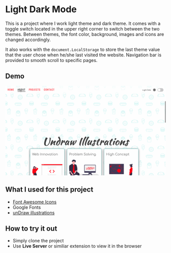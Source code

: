 # Light Dark Mode 

This is a project where I work light theme and dark theme. It comes with a toggle switch located in the upper right corner to switch between the two themes.
Between themes, the font color, background, images and icons are changed accordingly. 

It also works with the `document.LocalStorage` to store the last theme value that the user chose when he/she last visited the website. Navigation bar is provided to smooth scroll to specific pages.

## Demo

![demo](demo.gif)

## What I used for this project

- [Font Awesome Icons](https://fontawesome.com/)
- Google Fonts
- [unDraw illustrations](https://undraw.co/illustrations)

## How to try it out

- Simply clone the project
- Use **Live Server** or similiar extension to view it in the browser